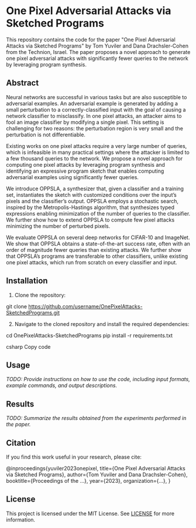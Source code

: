 # One Pixel Adversarial Attacks via Sketched Programs

This repository contains the code for the paper "One Pixel Adversarial Attacks via Sketched Programs" by Tom Yuviler and Dana Drachsler-Cohen from the Technion, Israel. The paper proposes a novel approach to generate one pixel adversarial attacks with significantly fewer queries to the network by leveraging program synthesis.

## Abstract

Neural networks are successful in various tasks but are also susceptible to adversarial examples. An adversarial example is generated by adding a small perturbation to a correctly-classified input with the goal of causing a network classifier to misclassify. In one pixel attacks, an attacker aims to fool an image classifier by modifying a single pixel. This setting is challenging for two reasons: the perturbation region is very small and the perturbation is not differentiable. 

Existing works on one pixel attacks require a very large number of queries, which is infeasible in many practical settings where the attacker is limited to a few thousand queries to the network. We propose a novel approach for computing one pixel attacks by leveraging program synthesis and identifying an expressive program sketch that enables computing adversarial examples using significantly fewer queries. 

We introduce OPPSLA, a synthesizer that, given a classifier and a training set, instantiates the sketch with customized conditions over the input’s pixels and the classifier’s output. OPPSLA employs a stochastic search, inspired by the Metropolis-Hastings algorithm, that synthesizes typed expressions enabling minimization of the number of queries to the classifier. We further show how to extend OPPSLA to compute few pixel attacks minimizing the number of perturbed pixels. 

We evaluate OPPSLA on several deep networks for CIFAR-10 and ImageNet. We show that OPPSLA obtains a state-of-the-art success rate, often with an order of magnitude fewer queries than existing attacks. We further show that OPPSLA’s programs are transferable to other classifiers, unlike existing one pixel attacks, which run from scratch on every classifier and input.

## Installation

1. Clone the repository:

git clone https://github.com/username/OnePixelAttacks-SketchedPrograms.git


2. Navigate to the cloned repository and install the required dependencies:

cd OnePixelAttacks-SketchedPrograms
pip install -r requirements.txt

csharp
Copy code

## Usage

_TODO: Provide instructions on how to use the code, including input formats, example commands, and output descriptions._

## Results

_TODO: Summarize the results obtained from the experiments performed in the paper._

## Citation

If you find this work useful in your research, please cite:

@inproceedings{yuviler2023onepixel,
title={One Pixel Adversarial Attacks via Sketched Programs},
author={Tom Yuviler and Dana Drachsler-Cohen},
booktitle={Proceedings of the ...},
year={2023},
organization={...},
}


## License

This project is licensed under the MIT License. See [LICENSE](LICENSE) for more information.
